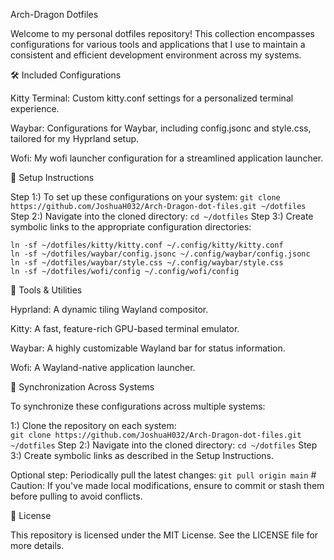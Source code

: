 Arch-Dragon Dotfiles

Welcome to my personal dotfiles repository! This collection encompasses configurations for various tools and applications that I use to maintain a consistent and efficient development environment across my systems.

🛠️ Included Configurations

Kitty Terminal: Custom kitty.conf settings for a personalized terminal experience.

Waybar: Configurations for Waybar, including config.jsonc and style.css, tailored for my Hyprland setup.

Wofi: My wofi launcher configuration for a streamlined application launcher.

🚀 Setup Instructions

Step 1:) To set up these configurations on your system:
```git clone https://github.com/JoshuaH032/Arch-Dragon-dot-files.git ~/dotfiles```
Step 2:) Navigate into the cloned directory:
```cd ~/dotfiles```
Step 3:) Create symbolic links to the appropriate configuration directories:
```
ln -sf ~/dotfiles/kitty/kitty.conf ~/.config/kitty/kitty.conf
ln -sf ~/dotfiles/waybar/config.jsonc ~/.config/waybar/config.jsonc
ln -sf ~/dotfiles/waybar/style.css ~/.config/waybar/style.css
ln -sf ~/dotfiles/wofi/config ~/.config/wofi/config
```
🧰 Tools & Utilities

Hyprland: A dynamic tiling Wayland compositor.

Kitty: A fast, feature-rich GPU-based terminal emulator.

Waybar: A highly customizable Wayland bar for status information.

Wofi: A Wayland-native application launcher.

🔄 Synchronization Across Systems

To synchronize these configurations across multiple systems:

1:) Clone the repository on each system:\
```git clone https://github.com/JoshuaH032/Arch-Dragon-dot-files.git ~/dotfiles```
Step 2:) Navigate into the cloned directory:
```cd ~/dotfiles```
Step 3:) Create symbolic links as described in the Setup Instructions.

Optional step: Periodically pull the latest changes:
```git pull origin main``` # Caution: If you've made local modifications, ensure to commit or stash them before pulling to avoid conflicts.

📝 License

This repository is licensed under the MIT License. See the LICENSE
 file for more details.

